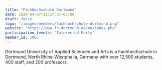 ```yaml
---
title: "Fachhochschule Dortmund"
date: 2020-04-07T11:27:37+03:00
draft: false
logo: "/images/members/fachhochschule-dortmund.png"
website: "https://www.fh-dortmund.de/en/index.php"
participation_levels: "Interested Party"
member_id: 1065
---
```


Dortmund University of Applied Sciences and Arts is a Fachhochschule in Dortmund, North Rhine-Westphalia, Germany with over 12,500 students, 400 staff, and 200 professors.

